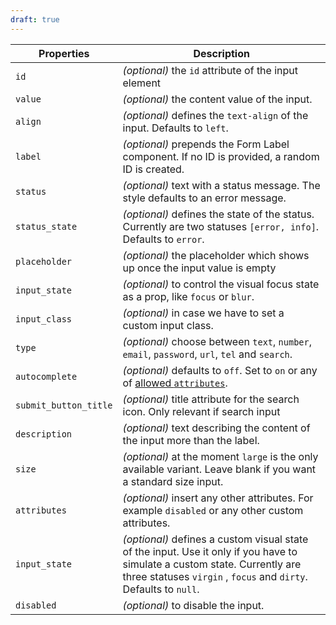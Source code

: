```yaml
---
draft: true
---
```


| Properties            | Description                                                                                                                                                                                   |
| --------------------- | --------------------------------------------------------------------------------------------------------------------------------------------------------------------------------------------- |
| `id`                  | _(optional)_ the `id` attribute of the input element                                                                                                                                          |
| `value`               | _(optional)_ the content value of the input.                                                                                                                                                  |
| `align`               | _(optional)_ defines the `text-align` of the input. Defaults to `left`.                                                                                                                       |
| `label`               | _(optional)_ prepends the Form Label component. If no ID is provided, a random ID is created.                                                                                                 |
| `status`              | _(optional)_ text with a status message. The style defaults to an error message.                                                                                                              |
| `status_state`        | _(optional)_ defines the state of the status. Currently are two statuses `[error, info]`. Defaults to `error`.                                                                                |
| `placeholder`         | _(optional)_ the placeholder which shows up once the input value is empty                                                                                                                     |
| `input_state`         | _(optional)_ to control the visual focus state as a prop, like `focus` or `blur`.                                                                                                             |
| `input_class`         | _(optional)_ in case we have to set a custom input class.                                                                                                                                     |
| `type`                | _(optional)_ choose between `text`, `number`, `email`, `password`, `url`, `tel` and `search`.                                                                                                 |
| `autocomplete`        | _(optional)_ defaults to `off`. Set to `on` or any of [allowed `attributes`](https://developer.mozilla.org/en-US/docs/Web/HTML/Element/input#attr-autocomplete).                              |
| `submit_button_title` | _(optional)_ title attribute for the search icon. Only relevant if search input                                                                                                               |
| `description`         | _(optional)_ text describing the content of the input more than the label.                                                                                                                    |
| `size`                | _(optional)_ at the moment `large` is the only available variant. Leave blank if you want a standard size input.                                                                              |
| `attributes`          | _(optional)_ insert any other attributes. For example `disabled` or any other custom attributes.                                                                                              |
| `input_state`         | _(optional)_ defines a custom visual state of the input. Use it only if you have to simulate a custom state. Currently are three statuses `virgin` , `focus` and `dirty`. Defaults to `null`. |
| `disabled`            | _(optional)_ to disable the input.                                                                                                                                                            |
